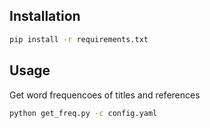 ## Installation

```bash
pip install -r requirements.txt
```

## Usage
Get word frequencoes of titles and references
```bash
python get_freq.py -c config.yaml
```